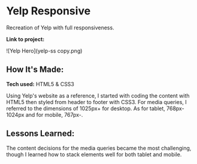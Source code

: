 # Yelp Responsive
Recreation of Yelp with full responsiveness.

**Link to project:**

![Yelp Hero](yelp-ss copy.png)

## How It's Made:

**Tech used:** HTML5 & CSS3

Using Yelp's website as a reference, I started with coding the content with HTML5 then styled from header to footer with CSS3. For media queries, I referred to the dimensions of 1025px+ for desktop. As for tablet, 768px-1024px and for mobile, 767px-.

## Lessons Learned:

The content decisions for the media queries became the most challenging, though I learned how to stack elements well for both tablet and mobile.
